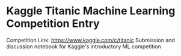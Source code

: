 # Kaggle Titanic Machine Learning Competition Entry
Competition Link: https://www.kaggle.com/c/titanic
Submission and discussion notebook for Kaggle's introductory ML competition
